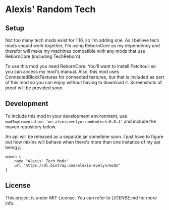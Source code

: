 # Alexis' Random Tech

## Setup

Not too many tech mods exist for 1.16, so I'm adding one. As I believe tech mods should work together, I'm using RebornCore as my dependency and therefor will make my machines compatible with any mods that use RebornCore (including TechReborn).

To use this mod you need RebornCore. You'll want to install Patchouli so you can access my mod's manual. Also, this mod uses ConnectedBlockTextures for connected textures, but that is included as part of this mod so you can enjoy without having to download it. Screenshots of proof will be provided soon.

## Development

To include this mod in your development environment, use `modImplementation 'me.alexisevelyn:randomtech:0.0.4'` and include the maven repository below.

An api will be released as a separate jar sometime soon. I just have to figure out how mixins will behave when there's more than one instance of my api being jij.

```Gradle
maven {
    name "Alexis' Tech Mods"
    url "https://dl.bintray.com/alexis-evelyn/mods" 
}
```

## License

This project is under MIT License. You can refer to LICENSE.md for more info.